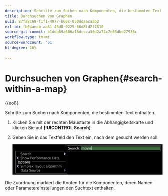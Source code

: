```yaml
---
description: Schritte zum Suchen nach Komponenten, die bestimmten Text enthalten.
title: Durchsuchen von Graphen
uuid: 87fa8c69-f1f1-4977-b60c-050ddaacaab2
exl-id: fb04aedb-aa31-45d0-9225-66d8fd2f7810
source-git-commit: b1dda69a606a16dccca30d2a74c7e63dbd27936c
workflow-type: tm+mt
source-wordcount: '61'
ht-degree: 16%

---
```


# Durchsuchen von Graphen{#search-within-a-map}

{{eol}}

Schritte zum Suchen nach Komponenten, die bestimmten Text enthalten.

1. Klicken Sie mit der rechten Maustaste in die Abhängigkeitskarte und klicken Sie auf **[!UICONTROL Search]**.
1. Geben Sie in das Textfeld den Text ein, nach dem gesucht werden soll.

   ![Schritt-Info](assets/vis_DependencyMap_Search.png)

Die Zuordnung markiert die Knoten für die Komponenten, deren Namen oder Parametereinstellungen den Suchtext enthalten.
